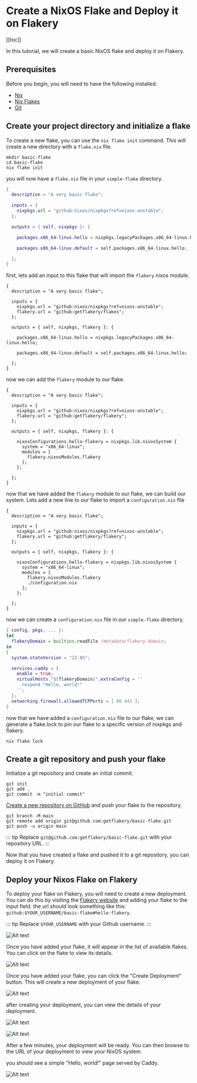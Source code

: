 # Create a NixOS Flake and Deploy it on Flakery

[[toc]]

In this tutorial, we will create a basic NixOS flake and deploy it on Flakery.

## Prerequisites

Before you begin, you will need to have the following installed:

- [Nix](https://nixos.org/download.html)
- [Nix Flakes](https://nixos.wiki/wiki/Flakes)
- [Git](https://git-scm.com/)

## Create your project directory and initialize a flake

To create a new flake, you can use the `nix flake init` command. This will create a new directory with a `flake.nix` file.

```shell
mkdir basic-flake
cd basic-flake
nix flake init
```

you will now have a `flake.nix` file in your `simple-flake` directory.

```nix 
{
  description = "A very basic flake";

  inputs = {
    nixpkgs.url = "github:nixos/nixpkgs?ref=nixos-unstable";
  };

  outputs = { self, nixpkgs }: {

    packages.x86_64-linux.hello = nixpkgs.legacyPackages.x86_64-linux.hello;

    packages.x86_64-linux.default = self.packages.x86_64-linux.hello;

  };
}
```

first, lets add an input to this flake that will import the `flakery` nixos module.

```nix{6,9}
{
  description = "A very basic flake";

  inputs = {
    nixpkgs.url = "github:nixos/nixpkgs?ref=nixos-unstable";
    flakery.url = "github:getflakery/flakes";
  };

  outputs = { self, nixpkgs, flakery }: {

    packages.x86_64-linux.hello = nixpkgs.legacyPackages.x86_64-linux.hello;

    packages.x86_64-linux.default = self.packages.x86_64-linux.hello;

  };
}
```

now we can add the `flakery` module to our flake.



```nix{11-16}
{
  description = "A very basic flake";

  inputs = {
    nixpkgs.url = "github:nixos/nixpkgs?ref=nixos-unstable";
    flakery.url = "github:getflakery/flakery";
  };

  outputs = { self, nixpkgs, flakery }: {

    nixosConfigurations.hello-flakery = nixpkgs.lib.nixosSystem {
      system = "x86_64-linux";
      modules = [
        flakery.nixosModules.flakery
      ];
    };

  };
}
```

now that we have added the `flakery` module to our flake, we can build our system. Lets add a new line to our flake to import a `configuration.nix` file

```nix{15}
{
  description = "A very basic flake";

  inputs = {
    nixpkgs.url = "github:nixos/nixpkgs?ref=nixos-unstable";
    flakery.url = "github:getflakery/flakery";
  };

  outputs = { self, nixpkgs, flakery }: {

    nixosConfigurations.hello-flakery = nixpkgs.lib.nixosSystem {
      system = "x86_64-linux";
      modules = [
        flakery.nixosModules.flakery
        ./configuration.nix
      ];
    };

  };
}
```

now we can create a `configuration.nix` file in our `simple-flake` directory.

```nix
{ config, pkgs, ... }:
let 
  flakeryDomain = builtins.readFile /metadata/flakery-domain;
in
{
  system.stateVersion = "23.05";

  services.caddy = {
    enable = true;
    virtualHosts."${flakeryDomain}".extraConfig = ''
      respond "Hello, world!"
    '';
  }; 
  networking.firewall.allowedTCPPorts = [ 80 443 ];
}
```

<!-- todo explain this file -->

now that we have added a `configuration.nix` file to our flake, we can generate a flake.lock to pin our flake to a specific version of nixpkgs and flakery.

```shell
nix flake lock
```


## Create a git repository and push your flake

Initialize a git repository and create an initial commit. 

```shell
git init
git add .
git commit -m "initial commit"
```

[Create a new repository on GitHub](https://github.com/new) and push your flake to the repository. 

```shell
git branch -M main
git remote add origin git@github.com:getflakery/basic-flake.git
git push -u origin main
```

::: tip
Replace `git@github.com:getflakery/basic-flake.git` with your repository URL.
:::

Now that you have created a flake and pushed it to a git repository, you can deploy it on Flakery.

## Deploy your Nixos Flake on Flakery

To deploy your flake on Flakery, you will need to create a new deployment. You can do this by visiting the [Flakery website](https://flakery.dev/flakes) and adding your flake to the input field. the url should look something like this: `github:$YOUR_USERNAME/basic-flake#hello-flakery`.

::: tip
Replace `$YOUR_USERNAME` with your Github username.
:::

![Alt text](./image-6.png)

Once you have added your flake, it will appear in the list of available flakes. You can click on the flake to view its details.


![Alt text](./image-7.png)

Once you have added your flake, you can click the "Create Deployment" button. This will create a new deployment of your flake.

![Alt text](./image-1.png)

after creating your deployment, you can view the details of your deployment.

![Alt text](./image-8.png)


![Alt text](./image-9.png)

After a few minutes, your deployment will be ready. You can then browse to the URL of your deployment to view your NixOS system.


you should see a simple "Hello, world!" page served by Caddy.

![Alt text](./image-10.png)